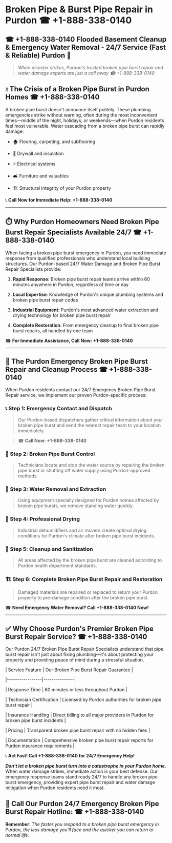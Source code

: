 # Broken Pipe & Burst Pipe Repair in Purdon ☎ +1-888-338-0140  
## ☎ +1-888-338-0140 Flooded Basement Cleanup & Emergency Water Removal - 24/7 Service (Fast & Reliable) Purdon 🚨  

> *When disaster strikes, Purdon's trusted broken pipe burst repair and water damage experts are just a call away ☎ +1-888-338-0140*  

## 💧 The Crisis of a Broken Pipe Burst in Purdon Homes ☎ +1-888-338-0140  

A broken pipe burst doesn't announce itself politely. These plumbing emergencies strike without warning, often during the most inconvenient times—middle of the night, holidays, or weekends—when Purdon residents feel most vulnerable. Water cascading from a broken pipe burst can rapidly damage:  

* 🏠 Flooring, carpeting, and subflooring  
* 🧱 Drywall and insulation  
* ⚡ Electrical systems  
* 🛋️ Furniture and valuables  
* 🏗️ Structural integrity of your Purdon property  

📞 **Call Now for Immediate Help: +1-888-338-0140**  

---  

## ⏱️ Why Purdon Homeowners Need Broken Pipe Burst Repair Specialists Available 24/7 ☎ +1-888-338-0140  

When facing a broken pipe burst emergency in Purdon, you need immediate response from qualified professionals who understand local building structures. Our Purdon-based 24/7 Water Damage and Broken Pipe Burst Repair Specialists provide:  

1. **Rapid Response**: Broken pipe burst repair teams arrive within 60 minutes anywhere in Purdon, regardless of time or day  
2. **Local Expertise**: Knowledge of Purdon's unique plumbing systems and broken pipe burst repair codes  
3. **Industrial Equipment**: Purdon's most advanced water extraction and drying technology for broken pipe burst repair  
4. **Complete Restoration**: From emergency cleanup to final broken pipe burst repairs, all handled by one team  

☎ **For Immediate Assistance, Call Now: +1-888-338-0140**  

---  

## 🔧 The Purdon Emergency Broken Pipe Burst Repair and Cleanup Process ☎ +1-888-338-0140  

When Purdon residents contact our 24/7 Emergency Broken Pipe Burst Repair service, we implement our proven Purdon-specific process:  

### 📞 Step 1: Emergency Contact and Dispatch  
> Our Purdon-based dispatchers gather critical information about your broken pipe burst and send the nearest repair team to your location immediately.  
> ☎ **Call Now: +1-888-338-0140**  

### 🚿 Step 2: Broken Pipe Burst Control  
> Technicians locate and stop the water source by repairing the broken pipe burst or shutting off water supply using Purdon-approved methods.  

### 🌊 Step 3: Water Removal and Extraction  
> Using equipment specially designed for Purdon homes affected by broken pipe bursts, we remove standing water quickly.  

### 💨 Step 4: Professional Drying  
> Industrial dehumidifiers and air movers create optimal drying conditions for Purdon's climate after broken pipe burst incidents.  

### 🧼 Step 5: Cleanup and Sanitization  
> All areas affected by the broken pipe burst are cleaned according to Purdon health department standards.  

### 🏗️ Step 6: Complete Broken Pipe Burst Repair and Restoration  
> Damaged materials are repaired or replaced to return your Purdon property to pre-damage condition after the broken pipe burst.  

☎ **Need Emergency Water Removal? Call +1-888-338-0140 Now!**  

---  

## ✅ Why Choose Purdon's Premier Broken Pipe Burst Repair Service? ☎ +1-888-338-0140  

Our Purdon 24/7 Broken Pipe Burst Repair Specialists understand that pipe burst repair isn't just about fixing plumbing—it's about protecting your property and providing peace of mind during a stressful situation.  

| Service Feature | Our Broken Pipe Burst Repair Guarantee |  
|-----------------|---------------|  
| Response Time | 60 minutes or less throughout Purdon |  
| Technician Certification | Licensed by Purdon authorities for broken pipe burst repair |  
| Insurance Handling | Direct billing to all major providers in Purdon for broken pipe burst incidents |  
| Pricing | Transparent broken pipe burst repair with no hidden fees |  
| Documentation | Comprehensive broken pipe burst repair reports for Purdon insurance requirements |  

📞 **Act Fast! Call +1-888-338-0140 for 24/7 Emergency Help!**  

***Don't let a broken pipe burst turn into a catastrophe in your Purdon home.*** When water damage strikes, immediate action is your best defense. Our emergency response teams stand ready 24/7 to handle any broken pipe burst emergency, providing expert pipe burst repair and water damage mitigation when Purdon residents need it most.  

## 📱 Call Our Purdon 24/7 Emergency Broken Pipe Burst Repair Hotline: ☎ +1-888-338-0140  

**Remember**: *The faster you respond to a broken pipe burst emergency in Purdon, the less damage you'll face and the quicker you can return to normal life.*